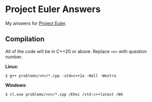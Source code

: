 # Project Euler Answers
My answers for [Project Euler](https://projecteuler.net/archives).

## Compilation
All of the code will be in C++20 or above. Replace `<n>` with question number.

**Linux**:
```
$ g++ problems/<n>/*.cpp -std=c++2a -Wall -Wextra
```

**Windows**:
```
$ cl.exe problems/<n>/*.cpp /EHsc /std:c++latest /W4
```
